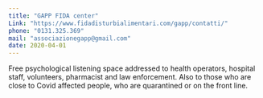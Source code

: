```yaml
---
title: "GAPP FIDA center"
Link: "https://www.fidadisturbialimentari.com/gapp/contatti/"
phone: "0131.325.369"
mail: "associazionegapp@gmail.com"
date: 2020-04-01
---
```


Free psychological listening space addressed to health operators, hospital staff, volunteers, pharmacist and law enforcement.
Also to those who are close to Covid affected people, who are quarantined or on the front line.